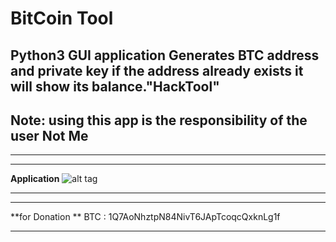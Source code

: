 # BitCoin Tool
Python3 GUI application
Generates BTC address and private key
if the address already exists it will show its balance."HackTool"
-----------------
## Note: using this app is the responsibility of the user Not Me
-----------------


-------

**Application**
![alt tag](https://github.com/almosally/BTC_Priv-Key_Address_generator_py_gui/blob/master/screenshot.PNG?raw=true)

-------


-------

**for Donation **
BTC : 1Q7AoNhztpN84NivT6JApTcoqcQxknLg1f

-------

